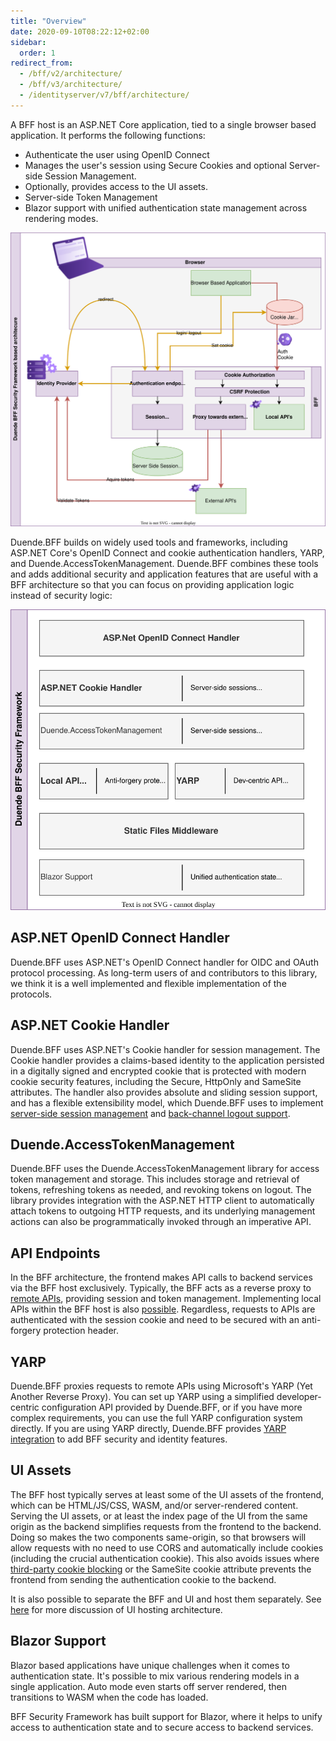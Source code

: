```yaml
---
title: "Overview"
date: 2020-09-10T08:22:12+02:00
sidebar:
  order: 1
redirect_from:
  - /bff/v2/architecture/
  - /bff/v3/architecture/
  - /identityserver/v7/bff/architecture/
---
```


A BFF host is an ASP.NET Core application, tied to a single browser based application. It performs the following
functions:

* Authenticate the user using OpenID Connect
* Manages the user's session using Secure Cookies and optional Server-side Session Management.
* Optionally, provides access to the UI assets.
* Server-side Token Management
* Blazor support with unified authentication state management across rendering modes.

![BFF Security Framework Architecture Overview](../images/bff_application_architecture.svg?height=30pc)

Duende.BFF builds on widely used tools and frameworks, including ASP.NET Core's OpenID Connect and cookie authentication
handlers, YARP, and Duende.AccessTokenManagement. Duende.BFF combines these tools and adds additional security and
application features that are useful with a BFF architecture so that you can focus on providing application logic
instead of security logic:

![Duende BFF Security Framework - components](../images/bff_blocs.svg?height=30pc)

## ASP.NET OpenID Connect Handler

Duende.BFF uses ASP.NET's OpenID Connect handler for OIDC and OAuth protocol processing. As long-term users of and
contributors to this library, we think it is a well implemented and flexible implementation of the protocols.

## ASP.NET Cookie Handler

Duende.BFF uses ASP.NET's Cookie handler for session management. The Cookie handler provides a claims-based identity to
the application persisted in a digitally signed and encrypted cookie that is protected with modern cookie security
features, including the Secure, HttpOnly and SameSite attributes. The handler also provides absolute and sliding session
support, and has a flexible extensibility model, which Duende.BFF uses to
implement [server-side session management](/bff/fundamentals/session/server_side_sessions)
and [back-channel logout support](/bff/fundamentals/session/management/back-channel-logout).

## Duende.AccessTokenManagement

Duende.BFF uses the Duende.AccessTokenManagement library for access token management and storage. This includes storage
and retrieval of tokens, refreshing tokens as needed, and revoking tokens on logout. The library provides integration
with the ASP.NET HTTP client to automatically attach tokens to outgoing HTTP requests, and its underlying management
actions can also be programmatically invoked through an imperative API.

## API Endpoints

In the BFF architecture, the frontend makes API calls to backend services via the BFF host exclusively. Typically, the
BFF acts as a reverse proxy to [remote APIs](/bff/fundamentals/apis/remote), providing session and token management.
Implementing local APIs within the BFF host is also [possible](/bff/fundamentals/apis/local). Regardless, requests to
APIs are authenticated with the session cookie and need to be secured with an anti-forgery protection header.

## YARP

Duende.BFF proxies requests to remote APIs using Microsoft's YARP (Yet Another Reverse Proxy). You can set up YARP using
a simplified developer-centric configuration API provided by Duende.BFF, or if you have more complex requirements, you
can use the full YARP configuration system directly. If you are using YARP directly, Duende.BFF
provides [YARP integration](/bff/fundamentals/apis/yarp) to add BFF security and identity features.

## UI Assets

The BFF host typically serves at least some of the UI assets of the frontend, which can be HTML/JS/CSS, WASM, and/or
server-rendered content. Serving the UI assets, or at least the index page of the UI from the same origin as the backend
simplifies requests from the frontend to the backend. Doing so makes the two components same-origin, so that browsers
will allow requests with no need to use CORS and automatically include cookies (including the crucial authentication
cookie). This also avoids issues where [third-party cookie blocking](/bff/architecture/third-party-cookies) or the
SameSite cookie attribute prevents the frontend from sending the authentication cookie to the backend.

It is also possible to separate the BFF and UI and host them separately. See [here](/bff/architecture/ui-hosting) for
more discussion of UI hosting architecture.

## Blazor Support

Blazor based applications have unique challenges when it comes to authentication state. It's possible to mix various
rendering models in a single application. Auto mode even starts off server rendered, then transitions to WASM when the
code has loaded.

BFF Security Framework has built support for Blazor, where it helps to unify access to authentication state and to
secure access to backend services. 
